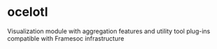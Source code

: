 ocelotl
=======

Visualization module with aggregation features and utility tool plug-ins compatible with Framesoc infrastructure
